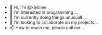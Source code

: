 - 👋 Hi, I’m @klydiiee
- 👀 I’m interested in programming ...
- 🌱 I’m currently doing things unusuall ...
- 💞️ I’m looking to collaborate on my projects...
- 📫 How to reach me, please call me...

<!---
klydiiee/klydiiee is a ✨ special ✨ repository because its `README.md` (this file) appears on your GitHub profile.
You can click the Preview link to take a look at your changes.
--->
